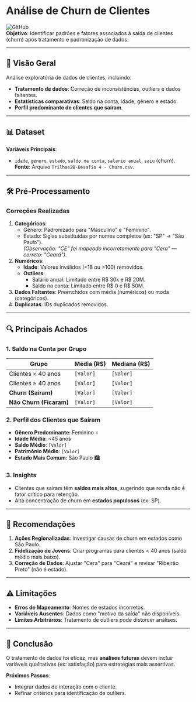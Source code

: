# Análise de Churn de Clientes

![GitHub](https://img.shields.io/badge/Status-Concluído-brightgreen)  
**Objetivo**: Identificar padrões e fatores associados à saída de clientes (churn) após tratamento e padronização de dados.

---

## 📌 Visão Geral
Análise exploratória de dados de clientes, incluindo:
- **Tratamento de dados**: Correção de inconsistências, outliers e dados faltantes.
- **Estatísticas comparativas**: Saldo na conta, idade, gênero e estado.
- **Perfil predominante de clientes que saíram**.

---

## 📊 Dataset
**Variáveis Principais**:
- `idade`, `genero`, `estado`, `saldo na conta`, `salario anual`, `saiu` (churn).  
**Fonte**: Arquivo `Trilhas2B-Desafio 4 - Churn.csv`.

---

## 🛠️ Pré-Processamento
### Correções Realizadas
1. **Categóricos**:
   - Gênero: Padronizado para "Masculino" e "Feminino".
   - Estado: Siglas substituídas por nomes completos (ex: "SP" → "São Paulo").  
     *(Observação: "CE" foi mapeado incorretamente para "Cera" — correto: "Ceará")*.
2. **Numéricos**:
   - **Idade**: Valores inválidos (<18 ou >100) removidos.
   - **Outliers**:  
     - Salário anual: Limitado entre R$ 30k e R$ 20M.  
     - Saldo na conta: Limitado entre R$ 0 e R$ 50M.
3. **Dados Faltantes**: Preenchidos com média (numéricos) ou moda (categóricos).
4. **Duplicatas**: IDs duplicados removidos.

---

## 🔍 Principais Achados
### 1. Saldo na Conta por Grupo
| **Grupo**               | Média (R$)       | Mediana (R$)     |
|-------------------------|------------------|------------------|
| Clientes < 40 anos      | `[Valor]`        | `[Valor]`        |
| Clientes ≥ 40 anos      | `[Valor]`        | `[Valor]`        |
| **Churn (Sairam)**      | `[Valor]`        | `[Valor]`        |
| **Não Churn (Ficaram)** | `[Valor]`        | `[Valor]`        |

### 2. Perfil dos Clientes que Saíram
- **Gênero Predominante**: Feminino ♀️
- **Idade Média**: ~45 anos
- **Saldo Médio**: `[Valor]`
- **Patrimônio Médio**: `[Valor]`
- **Estado Mais Comum**: São Paulo 🏙️

### 3. Insights
- Clientes que saíram têm **saldos mais altos**, sugerindo que renda não é fator crítico para retenção.
- Alta concentração de churn em **estados populosos** (ex: SP).

---

## 🚀 Recomendações
1. **Ações Regionalizadas**: Investigar causas de churn em estados como São Paulo.
2. **Fidelização de Jovens**: Criar programas para clientes < 40 anos (saldo médio mais baixo).
3. **Correção de Dados**: Ajustar "Cera" para "Ceará" e revisar "Ribeirão Preto" (não é estado).

---

## ⚠️ Limitações
- **Erros de Mapeamento**: Nomes de estados incorretos.
- **Variáveis Ausentes**: Dados como "motivo da saída" não disponíveis.
- **Limites Arbitrários**: Tratamento de outliers pode distorcer análises.

---

## 📝 Conclusão
O tratamento de dados foi eficaz, mas **análises futuras** devem incluir variáveis qualitativas (ex: satisfação) para estratégias mais assertivas.  

**Próximos Passos**:  
- Integrar dados de interação com o cliente.
- Refinar critérios para identificação de outliers.
